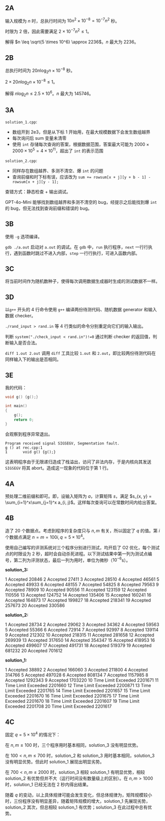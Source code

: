 ## 2A

输入规模为 $n$ 时，总执行时间为 $10n^2 \times 10^{-8}=10^{-7}n^2$ 秒。

时限为 $2$ 倍，因此需要满足 $2 \times 10^{-7}n^2 \leq 1$。

解得 $n \leq \sqrt{5 \times 10^6} \approx 2236$。$n$ 最大为 $2236$。

## 2B

总执行时间为 $20n\log_2n \times 10^{-8}$ 秒。

$2 \times 20n\log_2n \times 10^{-8} \leq 1$。

解得 $n\log_2n \leq 2.5 \times 10^6$。$n$ 最大为 $145746$。

## 3A

`solution_1.cpp`: 

- 数组开到 2e3，但是从下标 1 开始用，在最大规模数据下会发生数组越界
- 每次询问后 sum 变量未清零
- 使用 `int` 存储每次查询的答案，根据数据范围，答案最大可能为 $2000 \times 2000 \times 10^5 = 4 \times 10^{11}$，超出了 `int` 的表示范围

`solution_2.cpp`: 

- 同样存在数组越界、多测不清空、爆 `int` 的问题
- 查询前缀和时下标有误，应该改为 `sum += rowsum[x + j][y + b - 1] - rowsum[x + j][y - 1];`

查错方式：静态检查 + 输出调试。

GPT-4o-Mini 能够找到数组越界和多测不清空的 bug，经提示之后能找到爆 `int` 的 bug，但无法找到查询前缀和错误的 bug。

## 3B

使用 `-g` 选项编译。

`gdb ./a.out` 启动对 `a.out` 的调试。在 `gdb` 中，`run` 执行程序，`next` 一行行执行，遇到函数时跳过不进入内部，`step` 一行行执行，可进入函数内部。

## 3C

将当前时间作为随机数种子，使得每次调用数据生成器时生成的测试数据不一样。

## 3D

以`g++` 开头的 4 行命令使用 `g++` 编译两份待测代码、随机数据 generator 和输入数据 checker。

`./rand_input > rand.in` 等 4 行类似的命令分别重定向它们的输入输出。

判断 `system("./check_input < rand.in")!=0` 通过判断 checker 的返回值，判断输入是否合法。

`diff 1.out 2.out` 调用 `diff` 工具比较 `1.out` 和 `2.out`，即比较两份待测代码在同样输入下的输出是否相同。

## 3E

我的代码：

``` cpp
void g() {g();}

int main()
{
    g();
    return 0;
}
```

会观察到程序异常退出。

```
Program received signal SIGSEGV, Segmentation fault.
g () at rec.cpp:1
1       void g() {g();}
```

这表明程序由于无限递归造成了栈溢出，访问了非法内存，于是内核向其发送 `SIGSEGV` 将其 abort。造成这一现象的代码位于第 1 行。

## 4A

预处理二维前缀和即可。即，设输入矩阵为 $a$，计算矩阵 $s$，满足 $s_{x, y} = \sum_{i=1}^x\sum_{j=1}^x a_{i, j}$。这样每次查询可以在常数时间内给出答案。

## 4B

造了 20 个数据点。考虑到程序的复杂度只与 $n, m$ 有关，所以固定了 $q$ 的值。第 $i$ 个数据点满足 $n = m = 100i, q = 5 \times 10^4$。

使用自己编写的评测系统对三个程序分别进行测试，均开启了 O2 优化，每个测试点的时限设为 2 秒，超时会自动杀死进程。以下测试结果中第一列为测试点编号，第二列为评测状态，最后一列为用时，单位为微秒（$10^{-6}$s）。

**solution_3:**

1	Accepted	20846
2	Accepted	27411
3	Accepted	28510
4	Accepted	46561
5	Accepted	49933
6	Accepted	48155
7	Accepted	54825
8	Accepted	79563
9	Accepted	78909
10	Accepted	90556
11	Accepted	123159
12	Accepted	110556
13	Accepted	124752
14	Accepted	135406
15	Accepted	160241
16	Accepted	164873
17	Accepted	199827
18	Accepted	218341
19	Accepted	257673
20	Accepted	330586

**solution_2:**

1	Accepted	28734
2	Accepted	29062
3	Accepted	34362
4	Accepted	59563
5	Accepted	55366
6	Accepted	72914
7	Accepted	92997
8	Accepted	139114
9	Accepted	212302
10	Accepted	218315
11	Accepted	281658
12	Accepted	269939
13	Accepted	317650
14	Accepted	354347
15	Accepted	418953
16	Accepted	499607
17	Accepted	491731
18	Accepted	519379
19	Accepted	681232
20	Accepted	701612

**solution_1:**

1	Accepted	38892
2	Accepted	166060
3	Accepted	211800
4	Accepted	314766
5	Accepted	497028
6	Accepted	808134
7	Accepted	1157985
8	Accepted	1292343
9	Accepted	1703220
10	Time Limit Exceeded	2201671
11	Time Limit Exceeded	2201660
12	Time Limit Exceeded	2200871
13	Time Limit Exceeded	2201765
14	Time Limit Exceeded	2201657
15	Time Limit Exceeded	2201670
16	Time Limit Exceeded	2201675
17	Time Limit Exceeded	2201670
18	Time Limit Exceeded	2201607
19	Time Limit Exceeded	2201708
20	Time Limit Exceeded	2201617

## 4C

固定 $q = 5 \times 10^4$ 的情况下：

在 $n, m \leq 100$ 时，三个程序用时基本相同，solution_3 没有明显优势。

在 $100 \lt n, m \leq 700$ 时，solution_2 和 solution_3 用时基本相同，solution_3 没有明显优势。但此时 solution_1 展现出明显劣势。

在 $700 \lt n, m \leq 2000$ 时，solution_3 相较 solution_1 有明显优势，相较 solution_2 有优势但并不大（运行时间没有数量级上的区别）。在 $n, m \gt 1000$ 时，solution_1 已经无法在 2 秒内得出结果。

随着 $q$ 的变动，以上具体规律可能会发生变化，但总体规律为，矩阵规模较小时，三份程序没有明显差异，随着矩阵规模的增大，solution_1 先展现劣势，solution_2 其次，但总相较 solution_1 有优势；solution_3 在此过程中总有优势。
